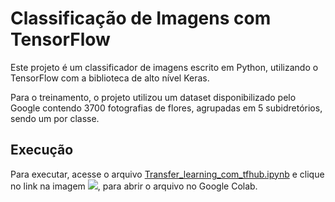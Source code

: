 # Classificação de Imagens com TensorFlow

Este projeto é um classificador de imagens escrito em Python, utilizando o TensorFlow com a biblioteca de alto nível Keras.

Para o treinamento, o projeto utilizou um dataset disponibilizado pelo Google contendo 3700 fotografias de flores, agrupadas em 5 subidretórios, sendo um por classe.

## Execução
Para executar, acesse o arquivo [Transfer_learning_com_tfhub.ipynb](Transfer_learning_com_tfhub.ipynb) e clique no link na imagem <img src="https://camo.githubusercontent.com/52feade06f2fecbf006889a904d221e6a730c194/68747470733a2f2f636f6c61622e72657365617263682e676f6f676c652e636f6d2f6173736574732f636f6c61622d62616467652e737667" />, para abrir o arquivo no Google Colab.
